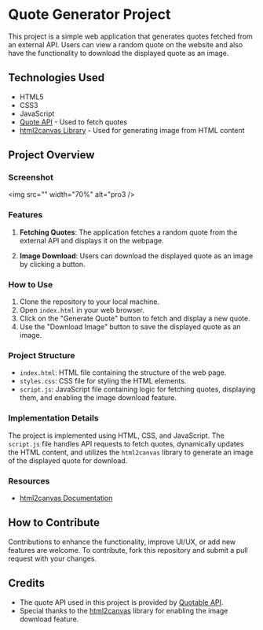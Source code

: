 # Quote Generator Project

This project is a simple web application that generates quotes fetched from an external API. Users can view a random quote on the website and also have the functionality to download the displayed quote as an image.

## Technologies Used

- HTML5
- CSS3
- JavaScript
- [Quote API](https://github.com/lukePeavey/quotable) - Used to fetch quotes
- [html2canvas Library](https://html2canvas.hertzen.com/) - Used for generating image from HTML content

## Project Overview

### Screenshot

<img src="" width="70%" alt="pro3 />

### Features

1. **Fetching Quotes**: The application fetches a random quote from the external API and displays it on the webpage.

2. **Image Download**: Users can download the displayed quote as an image by clicking a button.

### How to Use

1. Clone the repository to your local machine.
2. Open `index.html` in your web browser.
3. Click on the "Generate Quote" button to fetch and display a new quote.
4. Use the "Download Image" button to save the displayed quote as an image.

### Project Structure

- `index.html`: HTML file containing the structure of the web page.
- `styles.css`: CSS file for styling the HTML elements.
- `script.js`: JavaScript file containing logic for fetching quotes, displaying them, and enabling the image download feature.

### Implementation Details

The project is implemented using HTML, CSS, and JavaScript. The `script.js` file handles API requests to fetch quotes, dynamically updates the HTML content, and utilizes the `html2canvas` library to generate an image of the displayed quote for download.

### Resources

- [html2canvas Documentation](https://html2canvas.hertzen.com/documentation/)

## How to Contribute

Contributions to enhance the functionality, improve UI/UX, or add new features are welcome. To contribute, fork this repository and submit a pull request with your changes.

## Credits

- The quote API used in this project is provided by [Quotable API](https://github.com/lukePeavey/quotable).
- Special thanks to the [html2canvas](https://html2canvas.hertzen.com/) library for enabling the image download feature.
